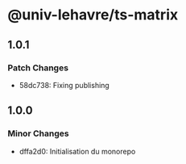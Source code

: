 # @univ-lehavre/ts-matrix

## 1.0.1

### Patch Changes

- 58dc738: Fixing publishing

## 1.0.0

### Minor Changes

- dffa2d0: Initialisation du monorepo
